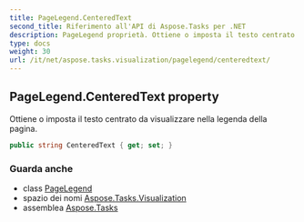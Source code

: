 ```yaml
---
title: PageLegend.CenteredText
second_title: Riferimento all'API di Aspose.Tasks per .NET
description: PageLegend proprietà. Ottiene o imposta il testo centrato da visualizzare nella legenda della pagina.
type: docs
weight: 30
url: /it/net/aspose.tasks.visualization/pagelegend/centeredtext/
---
```

## PageLegend.CenteredText property

Ottiene o imposta il testo centrato da visualizzare nella legenda della pagina.

```csharp
public string CenteredText { get; set; }
```

### Guarda anche

* class [PageLegend](../)
* spazio dei nomi [Aspose.Tasks.Visualization](../../pagelegend/)
* assemblea [Aspose.Tasks](../../../)


